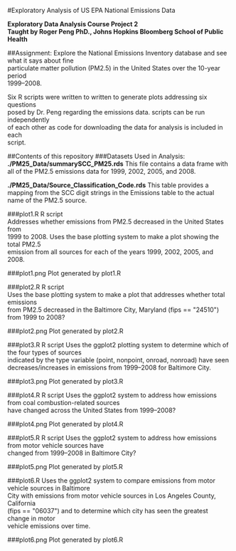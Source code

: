 #Exploratory Analysis of US EPA National Emissions Data

**Exploratory Data Analysis Course Project 2**     
**Taught by Roger Peng PhD., Johns Hopkins Bloomberg School of Public Health**

##Assignment: 
Explore the National Emissions Inventory database and see what it says about fine   
particulate matter pollution (PM2.5) in the United States over the 10-year period   
1999–2008.

Six R scripts were written to written to generate plots addressing six questions  
posed by Dr. Peng regarding the emissions data. scripts can be run independently   
of each other as code for downloading the data for analysis is included in each   
script. 

##Contents of this repository
###Datasets Used in Analysis:
**./PM25_Data/summarySCC_PM25.rds**
This file contains a data frame with all of the PM2.5 emissions data 
for 1999, 2002, 2005, and 2008.

**./PM25_Data/Source_Classification_Code.rds**
This table provides a mapping from the SCC digit strings in the Emissions 
table to the actual name of the PM2.5 source.  

###plot1.R
R script     
Addresses whether emissions from PM2.5 decreased in the United States from    
1999 to 2008. Uses the base plotting system to make a plot showing the total PM2.5  
emission from all sources for each of the years 1999, 2002, 2005, and 2008.

###plot1.png
Plot generated by plot1.R

###plot2.R
R script  
Uses the base plotting system to make a plot that addresses whether total emissions   
from PM2.5 decreased in the Baltimore City, Maryland (fips == "24510")  
from 1999 to 2008? 

###plot2.png
Plot generated by plot2.R

###plot3.R
R script
Uses the ggplot2 plotting system to determine which of the four types of sources    
indicated by the type variable (point, nonpoint, onroad, nonroad) have seen  
decreases/increases in emissions from 1999–2008 for Baltimore City.

###plot3.png
Plot generated by plot3.R

###plot4.R
R script
Uses the ggplot2 system to address how emissions from coal combustion-related sources   
have changed across the United States from 1999–2008?

###plot4.png
Plot generated by plot4.R

###plot5.R
R script 
Uses the ggplot2 system to address how emissions from motor vehicle sources have  
changed from 1999–2008 in Baltimore City?

###plot5.png
Plot generated by plot5.R

###plot6.R
Uses the ggplot2 system to compare emissions from motor vehicle sources in Baltimore  
City with emissions from motor vehicle sources in Los Angeles County, California  
(fips == "06037") and to determine which city has seen the greatest change in motor  
vehicle emissions over time. 

###plot6.png
Plot generated by plot6.R

